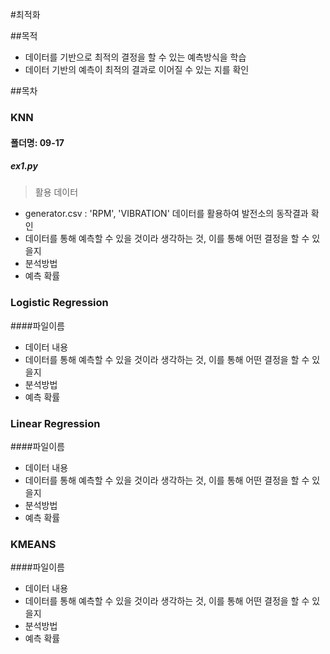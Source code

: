 #최적화


##목적
* 데이터를 기반으로 최적의 결정을 할 수 있는 예측방식을 학습
* 데이터 기반의 예측이 최적의 결과로 이어질 수 있는 지를 확인

##목차
### KNN
#### 폴더명: 09-17
##### ex1.py
> 활용 데이터
* generator.csv :
'RPM', 'VIBRATION' 데이터를 활용하여 발전소의 동작결과 확인 
* 데이터를 통해 예측할 수 있을 것이라 생각하는 것, 이를 통해 어떤 결정을 할 수 있을지
* 분석방법
* 예측 확률 

### Logistic Regression
####파일이름
* 데이터 내용
* 데이터를 통해 예측할 수 있을 것이라 생각하는 것, 이를 통해 어떤 결정을 할 수 있을지
* 분석방법
* 예측 확률 

### Linear Regression
####파일이름
* 데이터 내용
* 데이터를 통해 예측할 수 있을 것이라 생각하는 것, 이를 통해 어떤 결정을 할 수 있을지
* 분석방법
* 예측 확률 

### KMEANS
####파일이름
* 데이터 내용
* 데이터를 통해 예측할 수 있을 것이라 생각하는 것, 이를 통해 어떤 결정을 할 수 있을지
* 분석방법
* 예측 확률 